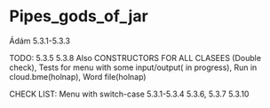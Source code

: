 # Pipes_gods_of_jar

Ádám 5.3.1-5.3.3 

TODO:
5.3.5
5.3.8
Also CONSTRUCTORS FOR ALL CLASEES (Double check), 
Tests for menu with some input/output( in progress), 
Run in cloud.bme(holnap), 
Word file(holnap)

CHECK LIST:
Menu with switch-case
5.3.1-5.3.4
5.3.6, 5.3.7 
5.3.10
